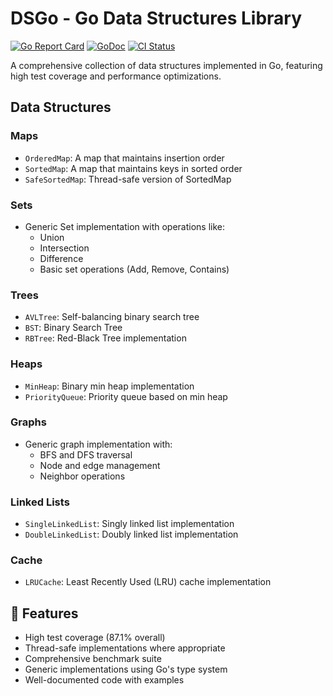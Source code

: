 # DSGo - Go Data Structures Library

[![Go Report Card](https://goreportcard.com/badge/github.com/jackbarry24/dsgo)](https://goreportcard.com/report/github.com/jackbarry24/dsgo)
[![GoDoc](https://godoc.org/github.com/jackbarry24/dsgo?status.svg)](https://godoc.org/github.com/jackbarry24/dsgo)
[![CI Status](https://github.com/jackbarry24/dsgo/workflows/DSGO%20Tests/badge.svg)](https://github.com/jackbarry24/dsgo/actions)
<!-- [![codecov](https://codecov.io/gh/yourusername/dsgo/branch/main/graph/badge.svg)](https://codecov.io/gh/yourusername/dsgo) -->

A comprehensive collection of data structures implemented in Go, featuring high test coverage and performance optimizations.

## Data Structures

### Maps
- `OrderedMap`: A map that maintains insertion order
- `SortedMap`: A map that maintains keys in sorted order
- `SafeSortedMap`: Thread-safe version of SortedMap

### Sets
- Generic Set implementation with operations like:
  - Union
  - Intersection
  - Difference
  - Basic set operations (Add, Remove, Contains)

### Trees
- `AVLTree`: Self-balancing binary search tree
- `BST`: Binary Search Tree
- `RBTree`: Red-Black Tree implementation

### Heaps
- `MinHeap`: Binary min heap implementation
- `PriorityQueue`: Priority queue based on min heap

### Graphs
- Generic graph implementation with:
  - BFS and DFS traversal
  - Node and edge management
  - Neighbor operations

### Linked Lists
- `SingleLinkedList`: Singly linked list implementation
- `DoubleLinkedList`: Doubly linked list implementation

### Cache
- `LRUCache`: Least Recently Used (LRU) cache implementation

## 🚀 Features

- High test coverage (87.1% overall)
- Thread-safe implementations where appropriate
- Comprehensive benchmark suite
- Generic implementations using Go's type system
- Well-documented code with examples
